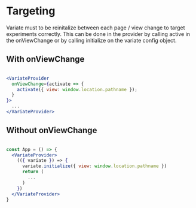 # Targeting

Variate must to be reinitalize between each page / view change to target experiments correctly. This can be done in the provider by calling active in the onViewChange or by calling initialize on the variate config object.

## With onViewChange

```jsx

<VariateProvider
  onViewChange={activate => { 
    activate({ view: window.location.pathname });
  }
}>
  ...
</VariateProvider>

```

## Without onViewChange

```jsx

const App = () => {
  <VariateProvider>
    (({ variate }) => {
      variate.initialize({ view: window.location.pathname })
      return (
        ...
      )
    })
  </VariateProvider>
}

```